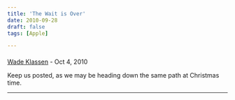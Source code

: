 ```yaml
---
title: 'The Wait is Over'
date: 2010-09-28
draft: false
tags: [Apple]

---
```



#### 
[Wade Klassen](http://dewade.blogspot.com/ "klassen.w@gmail.com") - <time datetime="2010-10-07 14:28:32">Oct 4, 2010</time>

Keep us posted, as we may be heading down the same path at Christmas time.
<hr />
